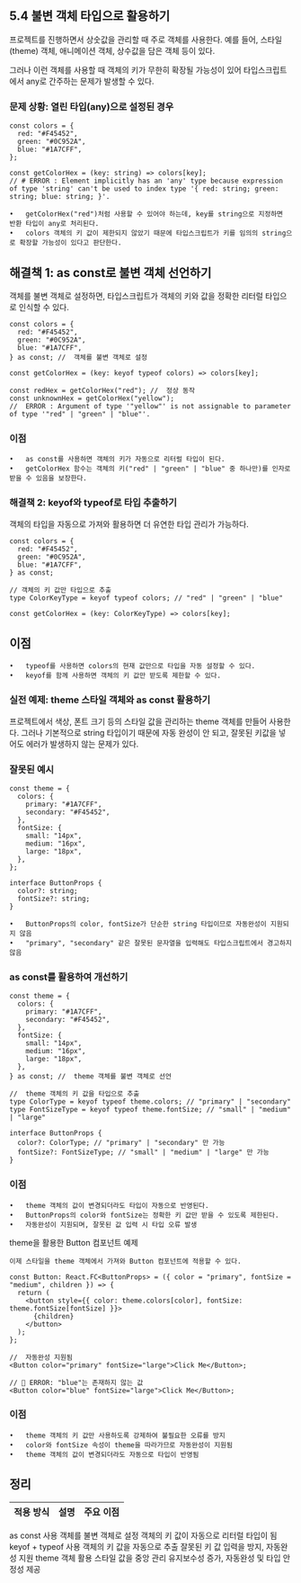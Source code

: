## 5.4 불변 객체 타입으로 활용하기

프로젝트를 진행하면서 상숫값을 관리할 때 주로 객체를 사용한다.
예를 들어, 스타일(theme) 객체, 애니메이션 객체, 상수값을 담은 객체 등이 있다.

그러나 이런 객체를 사용할 때 객체의 키가 무한히 확장될 가능성이 있어 타입스크립트에서 any로 간주하는 문제가 발생할 수 있다.

### 문제 상황: 열린 타입(any)으로 설정된 경우
```
const colors = {
  red: "#F45452",
  green: "#0C952A",
  blue: "#1A7CFF",
};

const getColorHex = (key: string) => colors[key];
// # ERROR : Element implicitly has an 'any' type because expression of type 'string' can't be used to index type '{ red: string; green: string; blue: string; }'.
```
	•	getColorHex("red")처럼 사용할 수 있어야 하는데, key를 string으로 지정하면 반환 타입이 any로 처리된다.
	•	colors 객체의 키 값이 제한되지 않았기 때문에 타입스크립트가 키를 임의의 string으로 확장할 가능성이 있다고 판단한다.

## 해결책 1: as const로 불변 객체 선언하기

객체를 불변 객체로 설정하면, 타입스크립트가 객체의 키와 값을 정확한 리터럴 타입으로 인식할 수 있다.
```
const colors = {
  red: "#F45452",
  green: "#0C952A",
  blue: "#1A7CFF",
} as const; //  객체를 불변 객체로 설정

const getColorHex = (key: keyof typeof colors) => colors[key];

const redHex = getColorHex("red"); //  정상 동작
const unknownHex = getColorHex("yellow"); 
//  ERROR : Argument of type '"yellow"' is not assignable to parameter of type '"red" | "green" | "blue"'.
```
### 이점
	•	as const를 사용하면 객체의 키가 자동으로 리터럴 타입이 된다.
	•	getColorHex 함수는 객체의 키("red" | "green" | "blue" 중 하나만)를 인자로 받을 수 있음을 보장한다.

### 해결책 2: keyof와 typeof로 타입 추출하기

객체의 타입을 자동으로 가져와 활용하면 더 유연한 타입 관리가 가능하다.
```
const colors = {
  red: "#F45452",
  green: "#0C952A",
  blue: "#1A7CFF",
} as const;

// 객체의 키 값만 타입으로 추출
type ColorKeyType = keyof typeof colors; // "red" | "green" | "blue"

const getColorHex = (key: ColorKeyType) => colors[key];
```
## 이점
	•	typeof를 사용하면 colors의 현재 값만으로 타입을 자동 설정할 수 있다.
	•	keyof를 함께 사용하면 객체의 키 값만 받도록 제한할 수 있다.

### 실전 예제: theme 스타일 객체와 as const 활용하기

프로젝트에서 색상, 폰트 크기 등의 스타일 값을 관리하는 theme 객체를 만들어 사용한다.
그러나 기본적으로 string 타입이기 때문에 자동 완성이 안 되고, 잘못된 키값을 넣어도 에러가 발생하지 않는 문제가 있다.

### 잘못된 예시
```
const theme = {
  colors: {
    primary: "#1A7CFF",
    secondary: "#F45452",
  },
  fontSize: {
    small: "14px",
    medium: "16px",
    large: "18px",
  },
};

interface ButtonProps {
  color?: string;
  fontSize?: string;
}
```
	•	ButtonProps의 color, fontSize가 단순한 string 타입이므로 자동완성이 지원되지 않음
	•	"primary", "secondary" 같은 잘못된 문자열을 입력해도 타입스크립트에서 경고하지 않음

### as const를 활용하여 개선하기
```
const theme = {
  colors: {
    primary: "#1A7CFF",
    secondary: "#F45452",
  },
  fontSize: {
    small: "14px",
    medium: "16px",
    large: "18px",
  },
} as const; //  theme 객체를 불변 객체로 선언

//  theme 객체의 키 값을 타입으로 추출
type ColorType = keyof typeof theme.colors; // "primary" | "secondary"
type FontSizeType = keyof typeof theme.fontSize; // "small" | "medium" | "large"

interface ButtonProps {
  color?: ColorType; // "primary" | "secondary" 만 가능
  fontSize?: FontSizeType; // "small" | "medium" | "large" 만 가능
}
```
### 이점
	•	theme 객체의 값이 변경되더라도 타입이 자동으로 반영된다.
	•	ButtonProps의 color와 fontSize는 정확한 키 값만 받을 수 있도록 제한된다.
	•	자동완성이 지원되며, 잘못된 값 입력 시 타입 오류 발생

 theme을 활용한 Button 컴포넌트 예제
```
이제 스타일을 theme 객체에서 가져와 Button 컴포넌트에 적용할 수 있다.

const Button: React.FC<ButtonProps> = ({ color = "primary", fontSize = "medium", children }) => {
  return (
    <button style={{ color: theme.colors[color], fontSize: theme.fontSize[fontSize] }}>
      {children}
    </button>
  );
};

//  자동완성 지원됨
<Button color="primary" fontSize="large">Click Me</Button>;

// 🚨 ERROR: "blue"는 존재하지 않는 값
<Button color="blue" fontSize="large">Click Me</Button>;
```
### 이점
	•	theme 객체의 키 값만 사용하도록 강제하여 불필요한 오류를 방지
	•	color와 fontSize 속성이 theme을 따라가므로 자동완성이 지원됨
	•	theme 객체의 값이 변경되더라도 자동으로 타입이 반영됨

## 정리

적용 방식 |	설명 |	주요 이점
--|--|--
as const 사용	객체를 불변 객체로 설정	객체의 키 값이 자동으로 리터럴 타입이 됨
keyof + typeof 사용	객체의 키 값을 자동으로 추출	잘못된 키 값 입력을 방지, 자동완성 지원
theme 객체 활용	스타일 값을 중앙 관리	유지보수성 증가, 자동완성 및 타입 안정성 제공
